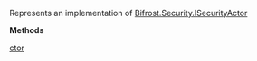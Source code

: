 Represents an implementation of [Bifrost.Security.ISecurityActor](Bifrost.Security.ISecurityActor)

**Methods**

[ctor](Bifrost.Security.SecurityActor.ctor)

